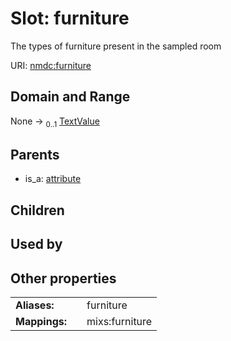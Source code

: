 
# Slot: furniture


The types of furniture present in the sampled room

URI: [nmdc:furniture](https://microbiomedata/meta/furniture)


## Domain and Range

None &#8594;  <sub>0..1</sub> [TextValue](TextValue.md)

## Parents

 *  is_a: [attribute](attribute.md)

## Children


## Used by


## Other properties

|  |  |  |
| --- | --- | --- |
| **Aliases:** | | furniture |
| **Mappings:** | | mixs:furniture |

